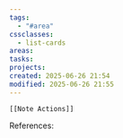 ```yaml
---
tags:
  - "#area"
cssclasses:
  - list-cards
areas: 
tasks: 
projects: 
created: 2025-06-26 21:54
modified: 2025-06-26 21:55
---
```

```meta-bind-embed
[[Note Actions]]
```







References: 